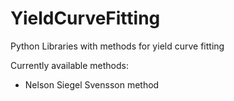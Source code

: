 # YieldCurveFitting
Python Libraries with methods for yield curve fitting

Currently available methods:

- Nelson Siegel Svensson method

